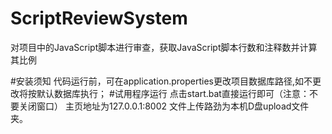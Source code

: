 # ScriptReviewSystem
对项目中的JavaScript脚本进行审查，获取JavaScript脚本行数和注释数并计算其比例


#安装须知
代码运行前，可在application.properties更改项目数据库路径,如不更改将按默认数据库执行；
#试用程序运行
点击start.bat直接运行即可（注意：不要关闭窗口）
主页地址为127.0.0.1:8002
文件上传路劲为本机D盘upload文件夹。
